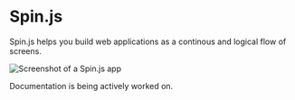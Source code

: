 Spin.js
=======

Spin.js helps you build web applications as a continous and logical flow of screens.

![Screenshot of a Spin.js app](http://drive.google.com/uc?export=view&id=0B3x_rNU4EhyUTVh4d2JaUkNjZU0)

Documentation is being actively worked on.